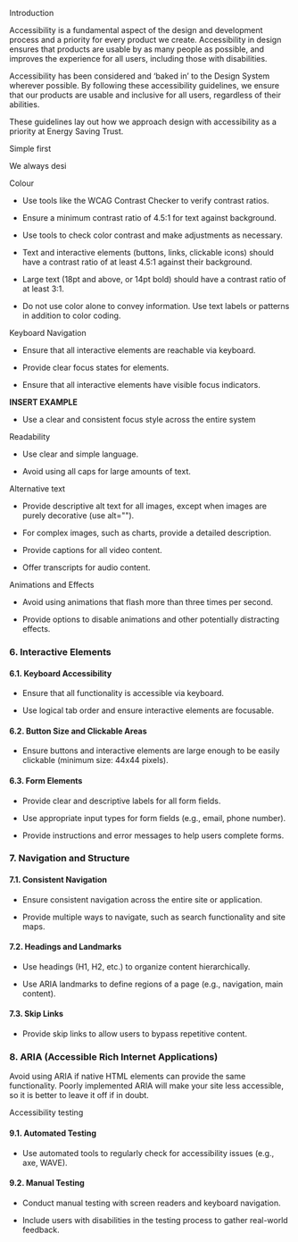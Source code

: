 Introduction 

Accessibility is a fundamental aspect of the design and development process and a priority for every product we create. Accessibility in design ensures that products are usable by as many people as possible, and improves the experience for all users, including those with disabilities.  

Accessibility has been considered and ‘baked in’ to the Design System wherever possible. By following these accessibility guidelines, we ensure that our products are usable and inclusive for all users, regardless of their abilities. 

 These guidelines lay out how we approach design with accessibility as a priority at Energy Saving Trust. 

Simple first 

We always desi 

Colour  

- Use tools like the WCAG Contrast Checker to verify contrast ratios. 

- Ensure a minimum contrast ratio of 4.5:1 for text against background. 

- Use tools to check color contrast and make adjustments as necessary. 

- Text and interactive elements (buttons, links, clickable icons) should have a contrast ratio of at least 4.5:1 against their background. 

- Large text (18pt and above, or 14pt bold) should have a contrast ratio of at least 3:1. 

- Do not use color alone to convey information. Use text labels or patterns in addition to color coding. 

 

Keyboard Navigation 

- Ensure that all interactive elements are reachable via keyboard. 

- Provide clear focus states for elements. 

- Ensure that all interactive elements have visible focus indicators.  

**INSERT EXAMPLE** 

- Use a clear and consistent focus style across the entire system 

  

  

Readability 

- Use clear and simple language. 

- Avoid using all caps for large amounts of text.  

  

Alternative text 

- Provide descriptive alt text for all images, except when images are purely decorative (use alt=""). 

- For complex images, such as charts, provide a detailed description. 

 - Provide captions for all video content. 

- Offer transcripts for audio content. 

  

Animations and Effects 

- Avoid using animations that flash more than three times per second. 

- Provide options to disable animations and other potentially distracting effects. 

  

### 6. Interactive Elements 

#### 6.1. Keyboard Accessibility 

- Ensure that all functionality is accessible via keyboard. 

- Use logical tab order and ensure interactive elements are focusable. 

  

#### 6.2. Button Size and Clickable Areas 

- Ensure buttons and interactive elements are large enough to be easily clickable (minimum size: 44x44 pixels). 

  

#### 6.3. Form Elements 

- Provide clear and descriptive labels for all form fields. 

- Use appropriate input types for form fields (e.g., email, phone number). 

- Provide instructions and error messages to help users complete forms. 

  

### 7. Navigation and Structure 

#### 7.1. Consistent Navigation 

- Ensure consistent navigation across the entire site or application. 

- Provide multiple ways to navigate, such as search functionality and site maps. 

  

#### 7.2. Headings and Landmarks 

- Use headings (H1, H2, etc.) to organize content hierarchically. 

- Use ARIA landmarks to define regions of a page (e.g., navigation, main content). 

  

#### 7.3. Skip Links 

- Provide skip links to allow users to bypass repetitive content. 

  

### 8. ARIA (Accessible Rich Internet Applications) 

Avoid using ARIA if native HTML elements can provide the same functionality. Poorly implemented ARIA will make your site less accessible, so it is better to leave it off if in doubt.   

Accessibility testing  

#### 9.1. Automated Testing 

- Use automated tools to regularly check for accessibility issues (e.g., axe, WAVE). 

  

#### 9.2. Manual Testing 

- Conduct manual testing with screen readers and keyboard navigation. 

- Include users with disabilities in the testing process to gather real-world feedback. 
